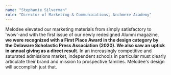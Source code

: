 ```yaml
---
name: "Stephanie Silverman"
role: "Director of Marketing & Communications, Archmere Academy"
---
```

Melodee elevated our marketing materials from simply satisfactory to 'wow'-and with the first issue of our newly redesigned Alumni magazine, **we were recognized with a First Place Award in the design category by the Delaware Scholastic Press Association (2020). We also saw an uptick in annual giving as a direct result.** In an increasingly competitive and saturated admissions market, independent schools in particular must clearly articulate their brand and mission to prospective families. Melodee's design will accomplish just&nbsp;that.
